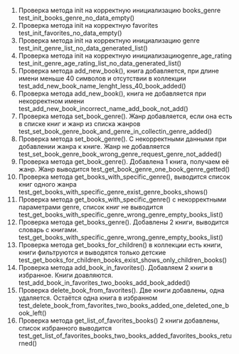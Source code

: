 1. Проверка метода init на корректную инициализацию books_genre
test_init_books_genre_no_data_empty()
2. Проверка метода init на корректную favorites
test_init_favorites_no_data_empty()
3. Проверка метода init на корректную инициализацию genre
test_init_genre_list_no_data_generated_list()
4. Проверка метода init на корректную инициализациюgenre_age_rating
test_init_genre_age_rating_list_no_data_generated_list()
5. Проверка метода add_new_book(), книга добавляется, при длине имени меньше 40 символов и отсутствии в коллекции
test_add_new_book_name_lenght_less_40_book_added()
6. Проверка метода add_new_book(), книга не добавляется при некорректном имени
test_add_new_book_incorrect_name_add_book_not_add()
7. Проверка метода set_book_genre(). Жанр добавляется, если она есть в списке книг и жанр из списка жанров
test_set_book_genre_book_and_genre_in_collectin_genre_added()
8. Проверка метода set_book_genre(). С некорректными данными при добавлении жанра к книге. Жанр не добавляется
test_set_book_genre_book_wrong_genre_request_genre_not_added()
9. Проверка метода get_book_genre(). Добавлена 1 книга, получаем её жанр. Жанр выводится
test_get_book_genre_one_book_genre_getted()    
10. Проверка метода get_books_with_specific_genre(), выводится список книг одного жанра
test_get_books_with_specific_genre_exist_genre_books_shows()
11. Проверка метода get_books_with_specific_genre() с некорректными параметрами genre, список книг не выводится
test_get_books_with_specific_genre_wrong_genre_empty_books_list()
12. Проверка метода get_books_genre(). Добавлены 2 книги, выводится словарь с книгами.
test_get_books_with_specific_genre_wrong_genre_empty_books_list()
13. Проверка метода get_books_for_children() в коллекции есть книги, книги фильтруются и выводятся только детские
test_get_books_for_children_books_exist_shows_only_children_books()
14. Проверка метода add_book_in_favorites(). Добавляем 2 книги в избранное. Книги доавляются.
test_add_book_in_favorites_two_books_add_book_added()
15. Проверка delete_book_from_favorites(). Две книги добавлены, одна удаляется. Остаётся одна книга в избранном
test_delete_book_from_favorites_two_books_added_one_deleted_one_book_left()
16. Проверка метода get_list_of_favorites_books() 2 книги добавлены, список избранного выводится
test_get_list_of_favorites_books_two_books_added_favorites_books_returned()

